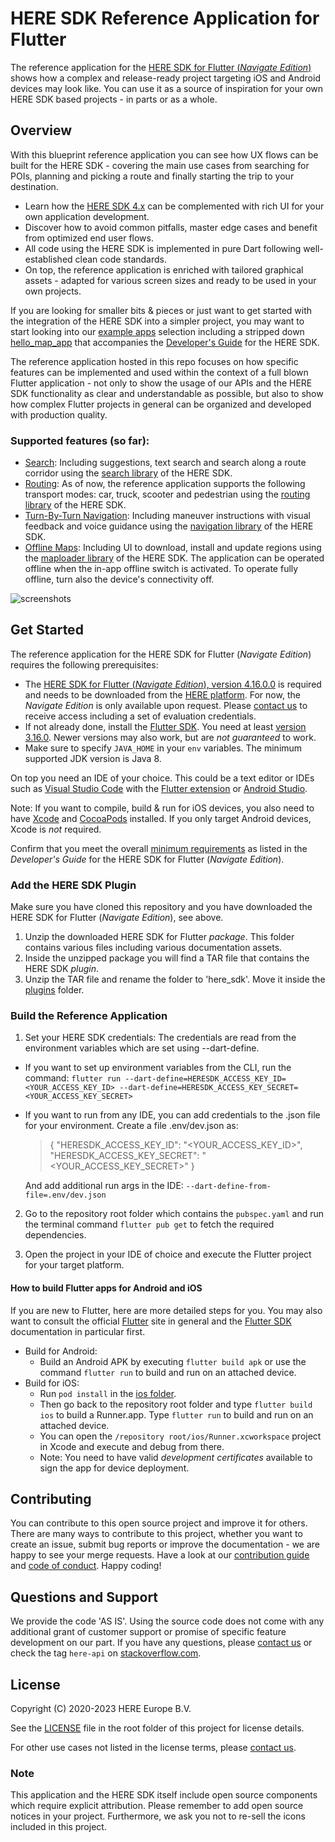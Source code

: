 # HERE SDK Reference Application for Flutter

The reference application for the [HERE SDK for Flutter (_Navigate Edition_)](https://developer.here.com/documentation/flutter-sdk-navigate/) shows how a complex and release-ready project targeting iOS and Android devices may look like. You can use it as a source of inspiration for your own HERE SDK based projects - in parts or as a whole.

## Overview

With this blueprint reference application you can see how UX flows can be built for the HERE SDK - covering the main use cases from searching for POIs, planning and picking a route and finally starting the trip to your destination.

- Learn how the [HERE SDK 4.x](https://developer.here.com/products/here-sdk) can be complemented with rich UI for your own application development.
- Discover how to avoid common pitfalls, master edge cases and benefit from optimized end user flows.
- All code using the HERE SDK is implemented in pure Dart following well-established clean code standards.
- On top, the reference application is enriched with tailored graphical assets - adapted for various screen sizes and ready to be used in your own projects.

If you are looking for smaller bits & pieces or just want to get started with the integration of the HERE SDK into a simpler project, you may want to start looking into our [example apps](https://github.com/heremaps/here-sdk-examples/tree/master/examples/latest/navigate/flutter) selection including a stripped down [hello_map_app](https://github.com/heremaps/here-sdk-examples/tree/master/examples/latest/navigate/flutter/hello_map_app) that accompanies the [Developer's Guide](https://developer.here.com/documentation/flutter-sdk-navigate/) for the HERE SDK.

The reference application hosted in this repo focuses on how specific features can be implemented and used within the context of a full blown Flutter application - not only to show the usage of our APIs and the HERE SDK functionality as clear and understandable as possible, but also to show how complex Flutter projects in general can be organized and developed with production quality.

### Supported features (so far):

- [Search](https://developer.here.com/documentation/flutter-sdk-navigate/dev_guide/topics/search.html): Including suggestions, text search and search along a route corridor using the [search library](https://developer.here.com/documentation/flutter-sdk-navigate/api_reference/search/search-library.html) of the HERE SDK.
- [Routing](https://developer.here.com/documentation/flutter-sdk-navigate/dev_guide/topics/routing.html): As of now, the reference application supports the following transport modes: car, truck, scooter and pedestrian using the [routing library](https://developer.here.com/documentation/flutter-sdk-navigate/api_reference/routing/routing-library.html) of the HERE SDK.
- [Turn-By-Turn Navigation](https://developer.here.com/documentation/flutter-sdk-navigate/dev_guide/topics/navigation.html): Including maneuver instructions with visual feedback and voice guidance using the [navigation library](https://developer.here.com/documentation/flutter-sdk-navigate/api_reference/navigation/navigation-library.html) of the HERE SDK.
- [Offline Maps](https://developer.here.com/documentation/flutter-sdk-navigate/dev_guide/topics/offline-maps.html): Including UI to download, install and update regions using the [maploader library](https://developer.here.com/documentation/flutter-sdk-navigate/api_reference/maploader/maploader-library.html) of the HERE SDK. The application can be operated offline when the in-app offline switch is activated. To operate fully offline, turn also the device's connectivity off.

![screenshots](assets/screenshots.png)

## Get Started

The reference application for the HERE SDK for Flutter (_Navigate Edition_) requires the following prerequisites:

-  The [HERE SDK for Flutter (_Navigate Edition_), version 4.16.0.0](https://developer.here.com/documentation/flutter-sdk-navigate/4.16.0.0/dev_guide/index.html) is required and needs to be downloaded from the [HERE platform](https://platform.here.com). For now, the _Navigate Edition_ is only available upon request. Please [contact us](https://developer.here.com/help#how-can-we-help-you) to receive access including a set of evaluation credentials.
- If not already done, install the [Flutter SDK](https://flutter.dev/docs/get-started/install). You need at least [version 3.16.0](https://flutter.dev/docs/development/tools/sdk/releases). Newer versions may also work, but are _not guaranteed_ to work.
- Make sure to specify `JAVA_HOME` in your `env` variables. The minimum supported JDK version is Java 8.

On top you need an IDE of your choice. This could be a text editor or IDEs such as [Visual Studio Code](https://code.visualstudio.com/) with the [Flutter extension](https://marketplace.visualstudio.com/items?itemName=Dart-Code.flutter) or [Android Studio](https://developer.android.com/studio).

Note: If you want to compile, build & run for iOS devices, you also need to have [Xcode](https://developer.apple.com/xcode/) and [CocoaPods](https://cocoapods.org/) installed. If you only target Android devices, Xcode is _not_ required.

Confirm that you meet the overall [minimum requirements](https://developer.here.com/documentation/flutter-sdk-navigate/dev_guide/topics/about.html#minimum-requirements) as listed in the _Developer's Guide_ for the HERE SDK for Flutter (_Navigate Edition_).

### Add the HERE SDK Plugin

Make sure you have cloned this repository and you have downloaded the HERE SDK for Flutter (_Navigate Edition_), see above.

1. Unzip the downloaded HERE SDK for Flutter _package_. This folder contains various files including various documentation assets.
2. Inside the unzipped package you will find a TAR file that contains the HERE SDK _plugin_.
3. Unzip the TAR file and rename the folder to 'here_sdk'. Move it inside the [plugins](./plugins/) folder.

### Build the Reference Application

1. Set your HERE SDK credentials: 
The credentials are read from the environment variables which are set using --dart-define. 
- If you want to set up environment variables from the CLI, run the command:
  `flutter run --dart-define=HERESDK_ACCESS_KEY_ID=<YOUR_ACCESS_KEY_ID> --dart-define=HERESDK_ACCESS_KEY_SECRET=<YOUR_ACCESS_KEY_SECRET>`
- If you want to run from any IDE, you can add credentials to the .json file for your environment.
Create a file .env/dev.json as:
  > {
  >   "HERESDK_ACCESS_KEY_ID": "<YOUR_ACCESS_KEY_ID>",
  >   "HERESDK_ACCESS_KEY_SECRET": "<YOUR_ACCESS_KEY_SECRET>"
  > }
  
  And add additional run args in the IDE: `--dart-define-from-file=.env/dev.json`

2. Go to the repository root folder which contains the `pubspec.yaml` and run the terminal command `flutter pub get` to fetch the required dependencies.

3. Open the project in your IDE of choice and execute the Flutter project for your target platform.

#### How to build Flutter apps for Android and iOS

If you are new to Flutter, here are more detailed steps for you. You may also want to consult the official [Flutter](https://flutter.dev) site in general and the [Flutter SDK](https://flutter.dev/docs/development/tools/sdk/overview) documentation in particular first.

- Build for Android:
  - Build an Android APK by executing `flutter build apk` or use the command `flutter run` to build and run on an attached device.
- Build for iOS:
  - Run `pod install` in the [ios folder](./ios/).
  - Then go back to the repository root folder and type `flutter build ios` to build a Runner.app. Type `flutter run` to build and run on an attached device.
  - You can open the `/repository root/ios/Runner.xcworkspace` project in Xcode and execute and debug from there.
  - Note: You need to have valid _development certificates_ available to sign the app for device deployment.

## Contributing

You can contribute to this open source project and improve it for others. There are many ways to contribute to this project, whether you want to create an issue, submit bug reports or improve the documentation - we are happy to see your merge requests. Have a look at our [contribution guide](./CONTRIBUTING.md) and [code of conduct](./CODE_OF_CONDUCT.md). Happy coding!

## Questions and Support

We provide the code 'AS IS'. Using the source code does not come with any additional grant of customer support or promise of specific feature development on our part. If you have any questions, please [contact us](https://developer.here.com/help#how-can-we-help-you) or check the tag `here-api` on [stackoverflow.com](https://stackoverflow.com/questions/tagged/here-api).

## License

Copyright (C) 2020-2023 HERE Europe B.V.

See the [LICENSE](./LICENSE) file in the root folder of this project for license details.

For other use cases not listed in the license terms, please [contact us](https://developer.here.com/help).

### Note

This application and the HERE SDK itself include open source components which require explicit attribution. Please remember to add open source notices in your project.
Furthermore, we ask you not to re-sell the icons included in this project.
